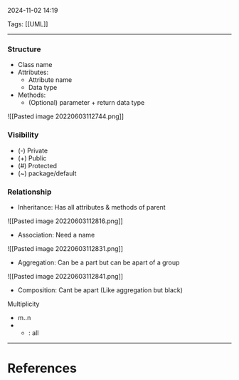 2024-11-02 14:19

Tags: [[UML]]

---

### Structure

-   Class name
-   Attributes:
    -   Attribute name
    -   Data type
-   Methods:
    -   (Optional) parameter + return data type

![[Pasted image 20220603112744.png]]

### Visibility

-   (-) Private
-   (+) Public
-   (#) Protected
-   (~) package/default

### Relationship

-   Inheritance: Has all attributes & methods of parent

![[Pasted image 20220603112816.png]]

-   Association: Need a name

![[Pasted image 20220603112831.png]]

-   Aggregation: Can be a part but can be apart of a group

![[Pasted image 20220603112841.png]]

-   Composition: Cant be apart (Like aggregation but black)

Multiplicity

-   m..n
-   -   : all

---
# References